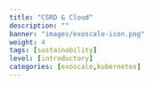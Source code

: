 ```yaml
---
title: "CSRD & Cloud"
description: ""
banner: "images/exoscale-icon.png"
weight: 4
tags: [sustainability]
level: [introductory]
categories: [exoscale,kubernetes]
---
```

